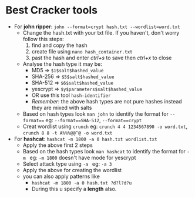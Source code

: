 # Best Cracker tools
 * For **john ripper**:
        `john --format=crypt hash.txt --wordlist=word.txt`
    * Change the hash.txt with your txt file. If you haven't, don't worry follow this steps:
        1. find and copy the hash
        2. create file using `nano hash_container.txt`
        3. past the hash and enter *ctrl+s* to save then *ctrl+x* to close
    * Analyse the hash type it may be:
        * MD5 => `$1$salt$hashed_value`
        * SHA-256 => `$5$salt$hashed_value`
        * SHA-512 => `$6$salt$hashed_value`
        * yescrypt => `$y$parameters$salt$hashed_value`
        * OR use this tool `hash-identifier`
        * *Remember*: the above hash types are not pure hashes instead they are mixed with salts
    * Based on hash types look `man john` to identify the format for `--format==`
        eg: `--format==SHA-512`, `--format==crypt`
    * Creat wordlist using `crunch`
        eg: `crunch 4 4 1234567890 -o word.txt`,
            `crunch 8 8 -t A%%%@@^@ -o word.txt`
* For **hashcat**:
        `hashcat -m 1800 -a 0 hash.txt wordlist.txt`
    * Apply the above first 2 steps
    * Based on the hash types look `man hashcat` to identify the format for `-m `
        eg: `-m 1800` doesn't have mode for yescrypt
    * Select attack type using `-a `
        eg: `-a 3`
    * Apply the above for creating the wordlist
    * you can also apply patterns like 
       - `hashcat -m 1800 -a 0 hash.txt ?d?l?d?u`
       - During this u specify a **length** also.
